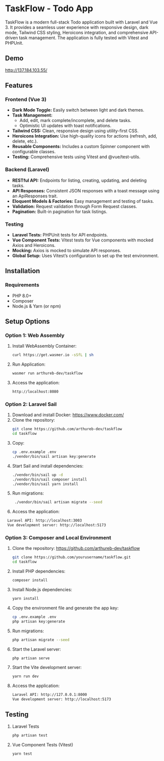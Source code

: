 # TaskFlow - Todo App

TaskFlow is a modern full-stack Todo application built with Laravel and Vue 3. It provides a seamless user experience with responsive design, dark mode, Tailwind CSS styling, Heroicons integration, and comprehensive API-driven task management. The application is fully tested with Vitest and PHPUnit.

## Demo

http://137.184.103.55/

## Features

### Frontend (Vue 3)

- **Dark Mode Toggle:** Easily switch between light and dark themes.
- **Task Management:**
    - Add, edit, mark complete/incomplete, and delete tasks.
    - Optimistic UI updates with toast notifications.
- **Tailwind CSS:** Clean, responsive design using utility-first CSS.
- **Heroicons Integration:** Use high-quality icons for actions (refresh, add, delete, etc.).
- **Reusable Components:** Includes a custom Spinner component with configurable classes.
- **Testing:** Comprehensive tests using Vitest and @vue/test-utils.

### Backend (Laravel)

- **RESTful API:** Endpoints for listing, creating, updating, and deleting tasks.
- **API Responses:** Consistent JSON responses with a toast message using an ApiResponses trait.
- **Eloquent Models & Factories:** Easy management and testing of tasks.
- **Validation:** Request validation through Form Request classes.
- **Pagination:** Built-in pagination for task listings.

### Testing

- **Laravel Tests:** PHPUnit tests for API endpoints.
- **Vue Component Tests:** Vitest tests for Vue components with mocked Axios and Heroicons.
- **Mocking:** Axios is mocked to simulate API responses.
- **Global Setup:** Uses Vitest’s configuration to set up the test environment.

## Installation

### Requirements

- PHP 8.0+
- Composer
- Node.js & Yarn (or npm)

## Setup Options

### Option 1: Web Assembly

1. Install WebAssembly Container:
    ```sh
    curl https://get.wasmer.io -sSfL | sh
    ```
2. Run Application:
    ```sh
    wasmer run arthureb-dev/taskflow
    ```
3. Access the application:
    ```sh
    http://localhost:8080
    ```

### Option 2: Laravel Sail

1. Download and install Docker: https://www.docker.com/
2. Clone the repository:
    ```sh
    git clone https://github.com/arthureb-dev/taskflow
    cd taskflow
    ```
3. Copy:
    ```sh
    cp .env.example .env
    ./vendor/bin/sail artisan key:generate
    ```
4. Start Sail and install dependencies:
    ```sh
    ./vendor/bin/sail up -d
    ./vendor/bin/sail composer install
    ./vendor/bin/sail yarn install
    ```
5. Run migrations:
    ```sh
     ./vendor/bin/sail artisan migrate --seed
    ```
6. Access the application:

```sh
 Laravel API: http://localhost:3003
 Vue development server: http://localhost:5173
```

### Option 3: Composer and Local Environment

1. Clone the repository: https://github.com/arthureb-dev/taskflow
    ```sh
    git clone https://github.com/yourusername/taskflow.git
    cd taskflow
    ```
2. Install PHP dependencies:
    ```sh
    composer install
    ```
3. Install Node.js dependencies:
    ```sh
    yarn install
    ```
4. Copy the environment file and generate the app key:
    ```sh
    cp .env.example .env
    php artisan key:generate
    ```
5. Run migrations:
    ```sh
    php artisan migrate --seed
    ```
6. Start the Laravel server:
    ```sh
    php artisan serve
    ```
7. Start the Vite development server:
    ```sh
    yarn run dev
    ```
8. Access the application:
    ```sh
    Laravel API: http://127.0.0.1:8000
    Vue development server: http://localhost:5173
    ```

## Testing

1. Laravel Tests
    ```sh
    php artisan test
    ```
2. Vue Component Tests (Vitest)
    ```sh
    yarn test
    ```
